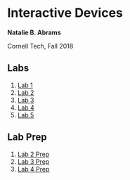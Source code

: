 # Interactive Devices

**Natalie B. Abrams**

Cornell Tech, Fall 2018

## Labs
1. [Lab 1](https://github.com/nabrams/IDD-Fa18-Lab1/blob/master/README.md)
2. [Lab 2](https://github.com/nabrams/IDD-Fa18-Lab2/blob/master/README.md)
3. [Lab 3](https://github.com/nabrams/IDD-Fa18-Lab3/blob/master/README.md)
4. [Lab 4](https://github.com/nabrams/IDD-Fa18-Lab4/blob/master/README.md)
5. [Lab 5](https://github.com/nabrams/IDD-Fa18-Lab5/blob/master/README.md)

## Lab Prep
1. [Lab 2 Prep](https://github.com/nabrams/interactive/blob/master/prelab-assets/Prelab2.md)
2. [Lab 3 Prep](https://github.com/nabrams/interactive/blob/master/prelab-assets/Prelab3.md)
3. [Lab 4 Prep](https://github.com/nabrams/interactive/blob/master/prelab-assets/Prelab4.md)
